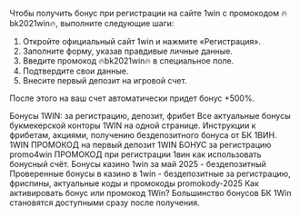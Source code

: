 Чтобы получить бонус при регистрации на сайте 1win с промокодом 🔥bk2021win🔥, выполните следующие шаги:

1. Откройте официальный сайт 1win и нажмите «Регистрация».
2. Заполните форму, указав правдивые личные данные.
3. Введите промокод 🔥bk2021win🔥 в специальное поле.
4. Подтвердите свои данные.
5. Внесите первый депозит на игровой счет.

После этого на ваш счет автоматически придет бонус +500%.

Бонусы 1WIN: за регистрацию, депозит, фрибет Все актуальные бонусы букмекерской конторы 1WIN на одной странице. Инструкции к фрибетам, акциями, получению бездепозитного бонуса от БК 1ВИН. 1WIN ПРОМОКОД на первый депозит 1WIN БОНУС за регистрацию promo4win ПРОМОКОД при регистрации 1вин как использовать бонусный счёт. Бонусы казино 1win за май 2025 - бездепозитный Проверенные бонусы в казино в 1win - бездепозитные за регистрацию, фриспины, актуальные коды и промокоды promokody-2025 Как активировать бонус или промокод 1Win? Большинство бонусов БК 1Win становятся доступными сразу после получения.
